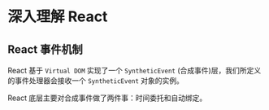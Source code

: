 # 深入理解 React

## React 事件机制

React 基于 `Virtual DOM` 实现了一个 `SyntheticEvent` (合成事件)层，我们所定义的事件处理器会接收一个 `SyntheticEvent` 对象的实例。

React 底层主要对合成事件做了两件事：时间委托和自动绑定。